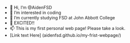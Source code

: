 - 👋 Hi, I’m @AidenFSD
- 👀 I’m interested in coding
- 🌱 I’m currently studying FSD at John Abbott College
- 💞️ EXCITED!!
- 📫 This is my first personal web page! Please take a look. 
- [Link text Here] (aidenfsd.github.io/my-frist-webpage/)

<!---
AidenFSD/AidenFSD is a ✨ special ✨ repository because its `README.md` (this file) appears on your GitHub profile.
You can click the Preview link to take a look at your changes.
--->
